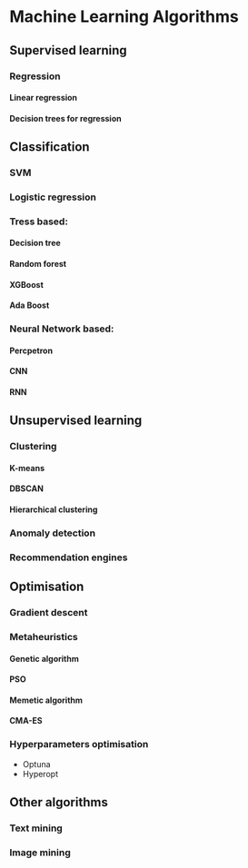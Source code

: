 # Machine Learning Algorithms

## Supervised learning
### Regression
#### Linear regression
#### Decision trees for regression

## Classification
### SVM
### Logistic regression
### Tress based:
#### Decision tree
#### Random forest
#### XGBoost
#### Ada Boost
### Neural Network based:
#### Percpetron
#### CNN
#### RNN

## Unsupervised learning
### Clustering
#### K-means
#### DBSCAN
#### Hierarchical clustering

### Anomaly detection
### Recommendation engines

## Optimisation
### Gradient descent
### Metaheuristics
#### Genetic algorithm
#### PSO
#### Memetic algorithm
#### CMA-ES
### Hyperparameters optimisation
- Optuna
- Hyperopt

## Other algorithms
### Text mining
### Image mining


